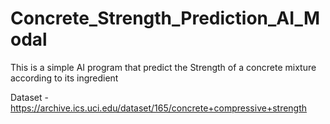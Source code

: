# Concrete_Strength_Prediction_AI_Modal
This is a simple AI program that predict the Strength  of a concrete mixture according to its ingredient

Dataset - https://archive.ics.uci.edu/dataset/165/concrete+compressive+strength
